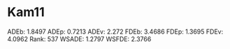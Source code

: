 # Kam11

ADEb: 1.8497
ADEp: 0.7213
ADEv: 2.272
FDEb: 3.4686
FDEp: 1.3695
FDEv: 4.0962
Rank: 537
WSADE: 1.2797
WSFDE: 2.3766